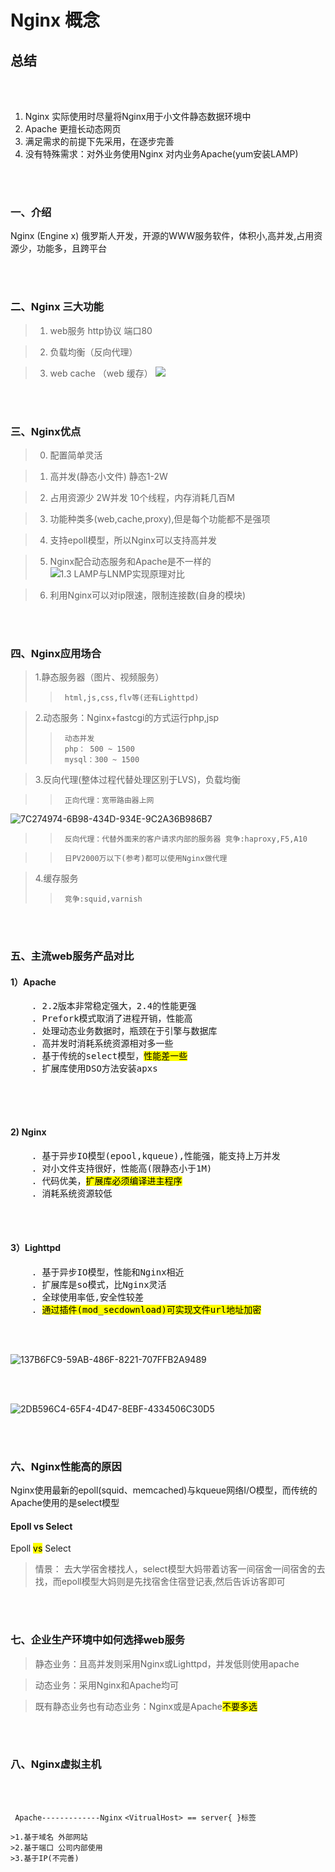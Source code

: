 
# Nginx 概念

## 总结
<br>
</br>

1. Nginx 实际使用时尽量将Nginx用于小文件静态数据环境中
2. Apache 更擅长动态网页
3. 满足需求的前提下先采用，在逐步完善
4. 没有特殊需求：对外业务使用Nginx 对内业务Apache(yum安装LAMP)

<br>
</br>

### 一、介绍

Nginx (Engine x) 俄罗斯人开发，开源的WWW服务软件，体积小,高并发,占用资源少，功能多，且跨平台

<br>
</br>

### 二、Nginx 三大功能

>1. web服务 http协议 端口80

>2. 负载均衡（反向代理）

>3. web cache （web 缓存）
![](http://ozxcyqizw.bkt.clouddn.com/1.2%20%20%E5%A4%A7%E5%9E%8B%E4%BC%81%E4%B8%9A%E5%8A%A8%E9%9D%99%E5%88%86%E7%A6%BB%E6%9E%B6%E6%9E%84.png)


<br>
</br>

### 三、Nginx优点

>0. 配置简单灵活

>1. 高并发(静态小文件) 静态1-2W

>2. 占用资源少 2W并发 10个线程，内存消耗几百M

>3. 功能种类多(web,cache,proxy),但是每个功能都不是强项

>4. 支持epoll模型，所以Nginx可以支持高并发

>5. Nginx配合动态服务和Apache是不一样的
![1.3  LAMP与LNMP实现原理对比](http://ozxcyqizw.bkt.clouddn.com/1.3%20%20LAMP%E4%B8%8ELNMP%E5%AE%9E%E7%8E%B0%E5%8E%9F%E7%90%86%E5%AF%B9%E6%AF%94.png)


>6. 利用Nginx可以对ip限速，限制连接数(自身的模块)

<br>
</br>



### 四、Nginx应用场合

>1.静态服务器（图片、视频服务）
>>      html,js,css,flv等(还有Lighttpd)



>2.动态服务：Nginx+fastcgi的方式运行php,jsp
>>      动态并发
>>      php： 500 ~ 1500
>>      mysql：300 ~ 1500



>3.反向代理(整体过程代替处理区别于LVS)，负载均衡

>>      正向代理：宽带路由器上网
>>>     

![7C274974-6B98-434D-934E-9C2A36B986B7](http://ozxcyqizw.bkt.clouddn.com/7C274974-6B98-434D-934E-9C2A36B986B7.png)


>>      反向代理：代替外面来的客户请求内部的服务器 竞争:haproxy,F5,A10

>>      日PV2000万以下(参考)都可以使用Nginx做代理



>4.缓存服务   
>>      竞争:squid,varnish

<br>
</br>

### 五、主流web服务产品对比

#### 1）Apache
<pre>
    . 2.2版本非常稳定强大，2.4的性能更强
    . Prefork模式取消了进程开销，性能高
    . 处理动态业务数据时，瓶颈在于引擎与数据库
    . 高并发时消耗系统资源相对多一些
    . 基于传统的select模型，<mark>性能差一些</mark>
    . 扩展库使用DSO方法安装apxs
 
</pre>

<br>
</br>

#### 2) Nginx
<pre>
    . 基于异步IO模型(epool,kqueue),性能强，能支持上万并发
    . 对小文件支持很好，性能高(限静态小于1M) 
    . 代码优美，<mark>扩展库必须编译进主程序</mark>
    . 消耗系统资源较低
</pre>

<br>
</br>

#### 3）Lighttpd
<pre>
    . 基于异步IO模型，性能和Nginx相近
    . 扩展库是so模式，比Nginx灵活
    . 全球使用率低,安全性较差
    . <mark>通过插件(mod_secdownload)可实现文件url地址加密</mark>
</pre>

<br>
</br>

![137B6FC9-59AB-486F-8221-707FFB2A9489](http://ozxcyqizw.bkt.clouddn.com/137B6FC9-59AB-486F-8221-707FFB2A9489.png)

<br>
</br>

![2DB596C4-65F4-4D47-8EBF-4334506C30D5](http://ozxcyqizw.bkt.clouddn.com/2DB596C4-65F4-4D47-8EBF-4334506C30D5.png)

<br>
</br>


### 六、Nginx性能高的原因
Nginx使用最新的epoll(squid、memcached)与kqueue网络I/O模型，而传统的Apache使用的是select模型

#### Epoll vs Select
 Epoll <mark>vs</mark> Select

> 情景：
> 去大学宿舍楼找人，select模型大妈带着访客一间宿舍一间宿舍的去找，而epoll模型大妈则是先找宿舍住宿登记表,然后告诉访客即可

<br>
</br>

### 七、企业生产环境中如何选择web服务

>静态业务：且高并发则采用Nginx或Lighttpd，并发低则使用apache

>动态业务：采用Nginx和Apache均可

>既有静态业务也有动态业务：Nginx或是Apache<mark>不要多选</mark>

<br>
</br>

### 八、Nginx虚拟主机

<br>
</br>

`` Apache-------------Nginx``
``<VitrualHost> == server{ }标签 ``

    >1.基于域名 外部网站
    >2.基于端口 公司内部使用
    >3.基于IP(不完善)



